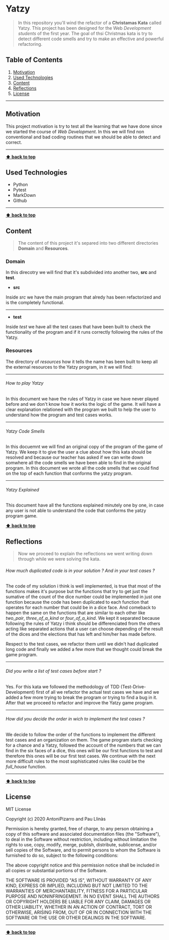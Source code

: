 ﻿# Yatzy

> In this repository you'll wind the refactor of a **Christamas Kata** called Yatzy. This project has been designed for the Web _Development students_ of the first year. The goal of thsi Christmas kata is try to detect different code smells and try to make an effective and powerful refactoring.

## Table of Contents

1. [Motivation](#motivation)
1. [Used Technologies](#used-technologies)
1. [Content](#Content)
1. [Reflections](#reflections)
1. [License](#license)

---

## Motivation

This project motivation is try to test all the learning that we have done since we started the course of _Web Development_. In this we will find non conventional and bad coding routines that we should be able to detect and correct.

---

**[⬆ back to top](#table-of-contents)**

## Used Technologies

- Python
- Pytest
- MarkDown
- Github

---

**[⬆ back to top](#table-of-contents)**

## Content

> The content of this project it's separed into two different directories **Domain** and **Resources**.

### Domain

In this direcotry we will find that it's subdivided into another two, **src** and **test**.

- **src**

Inside _src_ we have the main program that alredy has been refactorized and is the completely functional.

---

- **test**

Inside _test_ we have all the test cases that have been built to check the functionality of the program and if it runs correctly following the rules of the Yatzy.

### Resources

The directory of _resources_ how it tells the name has been built to keep all the external resources to the Yatzy program, in it we will find:

---

###### How to play Yatzy

In this document we have the rules of Yatzy in case we have never played before and we don't know how it works the logic of the game. It will have a clear explanation relationed with the program we built to help the user to understand how the program and test cases works.

---

###### Yatzy Code Smells

In this docuemnt we will find an original copy of the program of the game of Yatzy. We keep it to give the user a clue about how this kata should be resolved and because our teacher has asked if we can write down somwhere all the code smells we have been able to find in the original program. In this document we wrote all the code smells that we could find on the top of each function that conforms the yatzy program.

---

###### Yatzy Explained

This document have all the functions explained minutely one by one, in case any user is not able to understand the code that conforms the yatzy program game.

**[⬆ back to top](#table-of-contents)**

## Reflections

> Now we proceed to explain the reflections we went writing down through while we were solving the kata.

###### How much duplicated code is in your solution ? And in your test cases ?

The code of my solution i think is well implemented, is true that most of the functions makes it's purpose but the functions that try to get just the sumative of the count of the dice number could be implemented in just one function because the code has been duplicated to each function that operates for each number that could be in a dice face. And comeback to happen the same on the functions that are similar to each other like _two_pair_, _three_of_a_kind_ or _four_of_a_kind_. We kept it separated because following the rules of Yatzy i think should be differenciated from the others acting like separated actions that a user can choose depending of the result of the dices and the elections that has left and him/her has made before.

Respect to the test cases, we refactor them until we didn't had duplicated long code and finally we added a few more that we thought could break the game program.

---

###### Did you write a list of test cases before start ?

Yes. For this kata we followed the methodology of TDD (Test-Drive-Development) first of all we refactor the actual test cases we have and we added a few more trying to break the program or trying to find a bug in it. After that we proceed to refactor and improve the Yatzy game program.

---

###### How did you decide the order in wich to implement the test cases ?

We decide to follow the order of the functions to implement the different test cases and an organization on them. The game program starts checking for a chance and a Yatzy, followed the account of the numbers that we can find in the six faces of a dice, this ones will be our first functions to test and therefore this ones will be our first test cases. We continue with the next more difficult rules to the most sophisticated rules like could be the _full_house_ function.

---

**[⬆ back to top](#table-of-contents)**

## License

MIT License

Copyright (c) 2020 AntoniPizarro and Pau Llinàs

Permission is hereby granted, free of charge, to any person obtaining a copy
of this software and associated documentation files (the "Software"), to deal
in the Software without restriction, including without limitation the rights
to use, copy, modify, merge, publish, distribute, sublicense, and/or sell
copies of the Software, and to permit persons to whom the Software is
furnished to do so, subject to the following conditions:

The above copyright notice and this permission notice shall be included in all
copies or substantial portions of the Software.

THE SOFTWARE IS PROVIDED "AS IS", WITHOUT WARRANTY OF ANY KIND, EXPRESS OR
IMPLIED, INCLUDING BUT NOT LIMITED TO THE WARRANTIES OF MERCHANTABILITY,
FITNESS FOR A PARTICULAR PURPOSE AND NONINFRINGEMENT. IN NO EVENT SHALL THE
AUTHORS OR COPYRIGHT HOLDERS BE LIABLE FOR ANY CLAIM, DAMAGES OR OTHER
LIABILITY, WHETHER IN AN ACTION OF CONTRACT, TORT OR OTHERWISE, ARISING FROM,
OUT OF OR IN CONNECTION WITH THE SOFTWARE OR THE USE OR OTHER DEALINGS IN THE
SOFTWARE.

---

**[⬆ back to top](#table-of-contents)**
